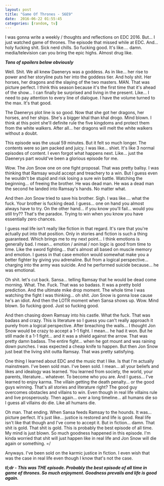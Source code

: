 ```yaml
---
layout: post
title: "Game Of Thrones - S6E9"
date:  2016-06-22 01:55:45
categories: [random, tv]
---
```


I was gonna write a weekly / thoughts and reflections on EDC 2016. But... I just watched game of thrones. The episode that missed while at EDC. And... holy fucking shit. Sick nerd chills. So fucking good. It's like.... damn. media/television can you bring the epic highs. Almost drug like.

***Tons of spoilers below obviously***

Well. Shit. We all knew Daenerys was a goddess. As in like... her rise to power and her storyline puts her into the goddess tier. And holy shit. Her horses, her dragons and the slaying of the two masters. MAN. That was picture perfect. I think this season because it's the first time that it's ahead of the show... I can finally be surprised and living in the present. Like... I need to pay attention to every line of dialogue. I have the volume turned to the max. It's that good.

The Daenerys plot line is so good. Now that she got her dragons, her horses, and her ships. She's a bigger khal than khal drogo. Mind blown. I think at this point she'll definite rule the five kingdoms and protect them from the white walkers. After all... her dragons will melt the white walkers without a doubt.

This episode was the usual 59 minutes. But it felt so much longer. The contents were so jam packed and juicy. I was like... shiet. It's like 3 normal episodes of content. I even forgot what happens next. Like... just the Daenerys part would've been a glorious episode for me.

Wow. The Jon Snow one on one fight proposal. That was pretty ballsy. I was thinking that Ramsay would accept and treachery to a win. But I guess even he wouldn't be stupid and risk losing a sure win battle. Watching the beginning... of freeing the brother. He was dead man. He was a dead man the second he landed into Ramsay's hands. No matter what.

And then Jon Snow tried to save his brother. Sigh. I was like.... what the fuck. Your brother is fucking dead. I guess... one on hand you almost always have to try. On the other hand... if you know you'll fail... would you still try?? That's the paradox. Trying to win when you know you have essentially zero chances. 

I guess real life isn't really like fiction in that regard. It's rare that you're actually put into that position. Only in stories and fiction is such a thing guaranteed. Which brings me to my next point... I think emotions is generally bad. I mean... emotion / animal / non logic is good from time to time. Like the sword fighting... that's almost all based on muscle memory and emotion. I guess in that case emotion would somewhat make you a better fighter by giving you adrenaline. But from a logical perspective... charging into the army was suicide. And he performed suicide because... he was emotional. 

Oh shit. let's cut back. Sansa... telling Ramsay that he would be dead come morning. What. The. Fuck. That was so badass. It was a pretty bold prediction. And the ultimate mike drop moment. The whole time I was watching the fight I was thinking... oh shit. Jon Snow is gonna lose cause he's an idiot. And then the LOTR moment when Sansa shows up. Wow. Mind blown. So fucking good. Just so fucking good.

And then chasing down Ramsay into his castle. What the fuck. That was badass and crazy. This is literature so I guess you can't really approach it purely from a logical perspective. After breaching the walls... I thought Jon Snow would be crazy to accept a 1-1 fight. I mean... he had it won. But he still made it a 1-1 fight... and it was a shield against the arrow. That was pretty damn badass. The entire fight... when he got mount and was raining down punches. I was expected a cheap knife to happen. But then Jon Snow just beat the living shit outta Ramsay. That was pretty satisfying.

One thing I learned about EDC and the music that I like. Is that I'm actually mainstream. I've been sold man. I've been sold. I mean... all your beliefs and likes and idealogy was learned. You learned from society, the world, your parents, literature... whatever. To become who you are. And I guess... I've learned to enjoy karma. The villain getting the death penalty... or the good guys winning. That's all stories and literature right? The good guy overcomes obstacles and villains to win. Even though in real life villains rule and live prosperously. Then again... over a long timeline... all humans die so I guess all villains do die. Like all humans die.

Oh man. That ending. When Sansa feeds Ramsay to the hounds. It was... picture perfect. It's just like... justice is restored and life is good. Real life isn't like that though and I've come to accept it. But in fiction... damn. That shit is gold. That shit is gold. This is probably the best episode of all time. My mind is just blown. So much goodness happened in this episode. I'm kinda worried that shit will just happen like in real life and Jon Snow will die again or something. =/

Anyways. I've been sold on the karmic justice in fiction. I even wish that was the case in real life even though I know that's not the case.

***tl;dr - This was THE episode. Probably the best episode of all time in game of thrones. So much enjoyment. Goodness prevails and life is good again.***
